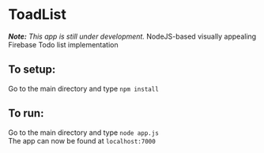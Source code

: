 # ToadList
<i><b>Note:</b> This app is still under development.</i>
NodeJS-based visually appealing Firebase Todo list implementation<br/>

## To setup:
Go to the main directory and type `npm install`

## To run:
Go to the main directory and type `node app.js`<br/>
The app can now be found at `localhost:7000`
